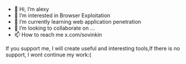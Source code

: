 - 👋 Hi, I’m alexy
- 👀 I’m interested in Browser Exploitation
- 🌱 I’m currently learning web application penetration
- 💞️ I’m looking to collaborate on ...
- 📫 How to reach me x.com/sovinkin

If you support me, I will create useful and interesting tools,If there is no support, I wont continue my work:(

<!---
alexandersovinkin/alexandersovinkin is a ✨ special ✨ repository because its `README.md` (this file) appears on your GitHub profile.
You can click the Preview link to take a look at your changes.
--->
